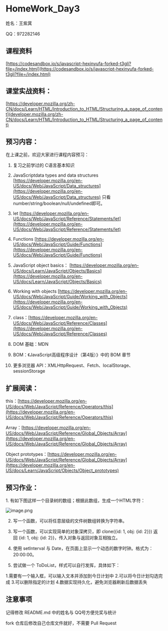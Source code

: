 # HomeWork_Day3

姓名：王紫萁

QQ：972282146

## 课程资料

[https://codesandbox.io/s/javascript-hexinyufa-forked-t3gli?file=/index.html](https://codesandbox.io/s/javascript-hexinyufa-forked-t3gli?file=/index.html)

## 课堂实战资料：

[https://developer.mozilla.org/zh-CN/docs/Learn/HTML/Introduction_to_HTML/Structuring_a_page_of_content](developer.mozilla.org/zh-CN/docs/Learn/HTML/Introduction_to_HTML/Structuring_a_page_of_content)

## 预习内容：
在上课之前，欢迎大家进行课程内容预习：

1. 复习之前学过的 C语言基本知识

2. JavaScriptdata types and data structures
[https://developer.mozilla.org/en-US/docs/Web/JavaScript/Data_structures](https://developer.mozilla.org/en-US/docs/Web/JavaScript/Data_structures)
只看number/string/boolean/null/undefined即可。

3. let
[https://developer.mozilla.org/en-US/docs/Web/JavaScript/Reference/Statements/let](https://developer.mozilla.org/en-US/docs/Web/JavaScript/Reference/Statements/let)

4. Functions
[https://developer.mozilla.org/en-US/docs/Web/JavaScript/Guide/Functions](https://developer.mozilla.org/en-US/docs/Web/JavaScript/Guide/Functions)

5. JavaScript object basics：
[https://developer.mozilla.org/en-US/docs/Learn/JavaScript/Objects/Basics](https://developer.mozilla.org/en-US/docs/Learn/JavaScript/Objects/Basics)

6. Working with objects
[https://developer.mozilla.org/en-US/docs/Web/JavaScript/Guide/Working_with_Objects](https://developer.mozilla.org/en-US/docs/Web/JavaScript/Guide/Working_with_Objects)

7. class：[https://developer.mozilla.org/en-US/docs/Web/JavaScript/Reference/Classes](https://developer.mozilla.org/en-US/docs/Web/JavaScript/Reference/Classes)

8. DOM 基础：MDN

9. BOM：《JavaScript高级程序设计（第4版）》中的 BOM 章节

10. 更多浏览器 API：XMLHttpRequest、Fetch、localStorage、sessionStorage

## 扩展阅读：

this：[https://developer.mozilla.org/en-US/docs/Web/JavaScript/Reference/Operators/this](https://developer.mozilla.org/en-US/docs/Web/JavaScript/Reference/Operators/this)

Array：[https://developer.mozilla.org/en-US/docs/Web/JavaScript/Reference/Global_Objects/Array](https://developer.mozilla.org/en-US/docs/Web/JavaScript/Reference/Global_Objects/Array)

Object prototypes：[https://developer.mozilla.org/en-US/docs/Web/JavaScript/Reference/Global_Objects/Array](https://developer.mozilla.org/en-US/docs/Learn/JavaScript/Objects/Object_prototypes)

## 预习作业：

1. 有如下图这样一个目录树的数组；根据此数组，生成一个HTML字符：

![image.png](https://i.loli.net/2021/07/08/V3M5XwkSEPKujAx.png)

2. 写一个函数，可以将任意层级的文件树数组转换为字符串。

3. 写一个函数，可以实现简单的对象深拷贝，即 clone({id: 1, obj: {id: 2}}) 返回 {id: 1, obj: {id: 2}}，传入对象与返回对象互相独立。

4. 使用 setInterval 与 Date，在页面上显示一个动态的数字时钟。格式为：20:00:00。

5. 尝试做一个 ToDoList，样式可以自行发挥，具体如下：

1.需要有一个输入框，可以输入文本并添加到今日计划中
2.可以将今日计划勾选完成
3.可以删除指定的计划
4.数据实现持久化，避免浏览器刷新后数据丢失

## 注意事项
记得修改 README.md 中的姓名与 QQ号方便兑奖与统计

fork 仓库后修改自己仓库文件就好，不需要 Pull Request